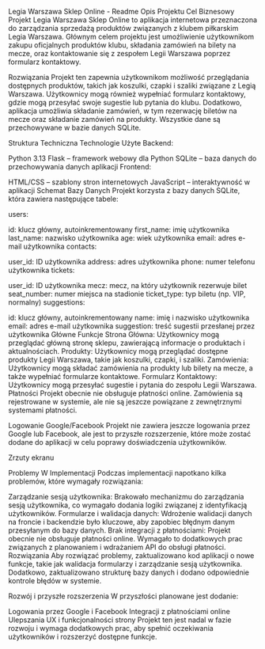 Legia Warszawa Sklep Online - Readme
Opis Projektu
Cel Biznesowy
Projekt Legia Warszawa Sklep Online to aplikacja internetowa przeznaczona do zarządzania sprzedażą produktów związanych z klubem piłkarskim Legia Warszawa. Głównym celem projektu jest umożliwienie użytkownikom zakupu oficjalnych produktów klubu, składania zamówień na bilety na mecze, oraz kontaktowanie się z zespołem Legii Warszawa poprzez formularz kontaktowy.

Rozwiązania
Projekt ten zapewnia użytkownikom możliwość przeglądania dostępnych produktów, takich jak koszulki, czapki i szaliki związane z Legią Warszawa. Użytkownicy mogą również wypełniać formularz kontaktowy, gdzie mogą przesyłać swoje sugestie lub pytania do klubu. Dodatkowo, aplikacja umożliwia składanie zamówień, w tym rezerwację biletów na mecze oraz składanie zamówień na produkty. Wszystkie dane są przechowywane w bazie danych SQLite.

Struktura Techniczna
Technologie Użyte
Backend:

Python 3.13
Flask – framework webowy dla Python
SQLite – baza danych do przechowywania danych aplikacji
Frontend:

HTML/CSS – szablony stron internetowych
JavaScript – interaktywność w aplikacji
Schemat Bazy Danych
Projekt korzysta z bazy danych SQLite, która zawiera następujące tabele:

users:

id: klucz główny, autoinkrementowany
first_name: imię użytkownika
last_name: nazwisko użytkownika
age: wiek użytkownika
email: adres e-mail użytkownika
contacts:

user_id: ID użytkownika
address: adres użytkownika
phone: numer telefonu użytkownika
tickets:

user_id: ID użytkownika
mecz: mecz, na który użytkownik rezerwuje bilet
seat_number: numer miejsca na stadionie
ticket_type: typ biletu (np. VIP, normalny)
suggestions:

id: klucz główny, autoinkrementowany
name: imię i nazwisko użytkownika
email: adres e-mail użytkownika
suggestion: treść sugestii przesłanej przez użytkownika
Główne Funkcje
Strona Główna: Użytkownicy mogą przeglądać główną stronę sklepu, zawierającą informacje o produktach i aktualnościach.
Produkty: Użytkownicy mogą przeglądać dostępne produkty Legii Warszawa, takie jak koszulki, czapki, i szaliki.
Zamówienia: Użytkownicy mogą składać zamówienia na produkty lub bilety na mecze, a także wypełniać formularze kontaktowe.
Formularz Kontaktowy: Użytkownicy mogą przesyłać sugestie i pytania do zespołu Legii Warszawa.
Płatności
Projekt obecnie nie obsługuje płatności online. Zamówienia są rejestrowane w systemie, ale nie są jeszcze powiązane z zewnętrznymi systemami płatności.

Logowanie Google/Facebook
Projekt nie zawiera jeszcze logowania przez Google lub Facebook, ale jest to przyszłe rozszerzenie, które może zostać dodane do aplikacji w celu poprawy doświadczenia użytkowników.

Zrzuty ekranu

Problemy W Implementacji
Podczas implementacji napotkano kilka problemów, które wymagały rozwiązania:

Zarządzanie sesją użytkownika: Brakowało mechanizmu do zarządzania sesją użytkownika, co wymagało dodania logiki związanej z identyfikacją użytkowników.
Formularze i walidacja danych: Wdrożenie walidacji danych na froncie i backendzie było kluczowe, aby zapobiec błędnym danym przesyłanym do bazy danych.
Brak integracji z płatnościami: Projekt obecnie nie obsługuje płatności online. Wymagało to dodatkowych prac związanych z planowaniem i wdrażaniem API do obsługi płatności.
Rozwiązania
Aby rozwiązać problemy, zaktualizowano kod aplikacji o nowe funkcje, takie jak walidacja formularzy i zarządzanie sesją użytkownika. Dodatkowo, zaktualizowano strukturę bazy danych i dodano odpowiednie kontrole błędów w systemie.



Rozwój i przyszłe rozszerzenia
W przyszłości planowane jest dodanie:

Logowania przez Google i Facebook
Integracji z płatnościami online
Ulepszania UX i funkcjonalności strony
Projekt ten jest nadal w fazie rozwoju i wymaga dodatkowych prac, aby spełnić oczekiwania użytkowników i rozszerzyć dostępne funkcje.
